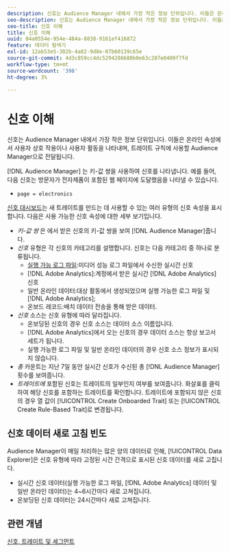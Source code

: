 ```yaml
---
description: 신호는 Audience Manager 내에서 가장 작은 정보 단위입니다. 이들은 온라인 속성에서 사용자 상호 작용이나 사용자 활동을 나타내며, 트레이트 규칙에 사용할 Audience Manager으로 전달됩니다.
seo-description: 신호는 Audience Manager 내에서 가장 작은 정보 단위입니다. 이들은 온라인 속성에서 사용자 상호 작용이나 사용자 활동을 나타내며, 트레이트 규칙에 사용할 Audience Manager으로 전달됩니다.
seo-title: 신호 이해
title: 신호 이해
uuid: 04a0554e-954e-484a-8838-9161ef416872
feature: 데이터 탐색기
exl-id: 12ab53e5-302b-4a82-9d8e-07b60139c65e
source-git-commit: 4d3c859cc4dc5294286680b0e63c287e0409f7fd
workflow-type: tm+mt
source-wordcount: '398'
ht-degree: 3%

---
```


# 신호 이해

신호는 Audience Manager 내에서 가장 작은 정보 단위입니다. 이들은 온라인 속성에서 사용자 상호 작용이나 사용자 활동을 나타내며, 트레이트 규칙에 사용할 Audience Manager으로 전달됩니다.

[!DNL Audience Manager] 는 키-값 쌍을 사용하여 신호를 나타냅니다. 예를 들어, 다음 신호는 방문자가 전자제품이 포함된 웹 페이지에 도달했음을 나타낼 수 있습니다.

* `page = electronics`

[신호 대시보드](../../features/data-explorer/data-explorer-signals-dashboard.md)는 새 트레이트를 만드는 데 사용할 수 있는 여러 유형의 신호 속성을 표시합니다. 다음은 사용 가능한 신호 속성에 대한 세부 보기입니다.

* *키-값 쌍* 은 에서 받은 신호의 키-값 쌍을 보여  [!DNL Audience Manager]줍니다.
* *신호* 유형은 각 신호의 카테고리를 설명합니다. 신호는 다음 카테고리 중 하나로 분류됩니다.
   * [실행 가능 로그 파일](/help/using/integration/media-data-integration/actionable-log-files.md):미디어 성능 로그 파일에서 수신한 실시간 신호
   * [!DNL Adobe Analytics]:계정에서 받은 실시간  [!DNL Adobe Analytics] 신호
   * 일반 온라인 데이터:대상 활동에서 생성되었으며 실행 가능한 로그 파일 및 [!DNL Adobe Analytics];
   * 온보드 레코드:배치 데이터 전송을 통해 받은 데이터.
* *신호* 소스는 신호 유형에 따라 달라집니다.
   * 온보딩된 신호의 경우 신호 소스는 데이터 소스 이름입니다.
   * [!DNL Adobe Analytics]에서 오는 신호의 경우 데이터 소스는 항상 보고서 세트가 됩니다.
   * 실행 가능한 로그 파일 및 일반 온라인 데이터의 경우 신호 소스 정보가 표시되지 않습니다.
* *총* 카운트는 지난 7일 동안 실시간 신호가 수신된 총  [!DNL Audience Manager] 횟수를 보여줍니다.
* *트레이트에* 포함된 신호는 트레이트의 일부인지 여부를 보여줍니다. 화살표를 클릭하여 해당 신호를 포함하는 트레이트를 확인합니다. 트레이트에 포함되지 않은 신호의 경우 열 값이 [!UICONTROL Create Onboarded Trait] 또는 [!UICONTROL Create Rule-Based Trait]로 변경됩니다.

## 신호 데이터 새로 고침 빈도

Audience Manager이 매일 처리하는 많은 양의 데이터로 인해, [!UICONTROL Data Explorer]은 신호 유형에 따라 고정된 시간 간격으로 표시된 신호 데이터를 새로 고칩니다.

* 실시간 신호 데이터(실행 가능한 로그 파일, [!DNL Adobe Analytics] 데이터 및 일반 온라인 데이터)는 4~6시간마다 새로 고쳐집니다.
* 온보딩된 신호 데이터는 24시간마다 새로 고쳐집니다.

## 관련 개념

[신호, 트레이트 및 세그먼트](/help/using/reference/signal-trait-segment.md)
